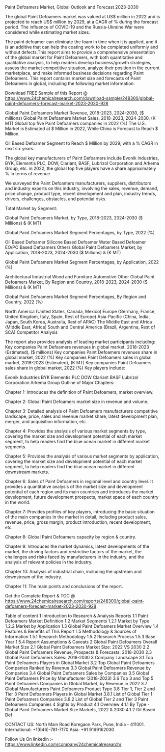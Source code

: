 Paint Defoamers Market, Global Outlook and Forecast 2023-2030

The global Paint Defoamers market was valued at US$ million in 2022 and is projected to reach US$ million by 2029, at a CAGR of % during the forecast period. The influence of COVID-19 and the Russia-Ukraine War were considered while estimating market sizes.

The paint defoamer can eliminate the foam in time when it is applied, and it is an additive that can help the coating work to be completed uniformly and without defects.This report aims to provide a comprehensive presentation of the global market for Paint Defoamers, with both quantitative and qualitative analysis, to help readers develop business/growth strategies, assess the market competitive situation, analyze their position in the current marketplace, and make informed business decisions regarding Paint Defoamers. This report contains market size and forecasts of Paint Defoamers in global, including the following market information:

Download FREE Sample of this Report @ https://www.24chemicalresearch.com/download-sample/248300/global-paint-defoamers-forecast-market-2023-2030-928

Global Paint Defoamers Market Revenue, 2018-2023, 2024-2030, ($ millions)
Global Paint Defoamers Market Sales, 2018-2023, 2024-2030, (K MT)
Global top five Paint Defoamers companies in 2022 (%)
The U.S. Market is Estimated at $ Million in 2022, While China is Forecast to Reach $ Million.

Oil Based Defoamer Segment to Reach $ Million by 2029, with a % CAGR in next six years.

The global key manufacturers of Paint Defoamers include Evonik Industries, BYK, Elementis PLC, DOW, Clariant, BASF, Lubrizol Corporation and Arkema Group, etc. in 2022, the global top five players have a share approximately % in terms of revenue.

We surveyed the Paint Defoamers manufacturers, suppliers, distributors and industry experts on this industry, involving the sales, revenue, demand, price change, product type, recent development and plan, industry trends, drivers, challenges, obstacles, and potential risks.

Total Market by Segment:

Global Paint Defoamers Market, by Type, 2018-2023, 2024-2030 ($ Millions) & (K MT)

Global Paint Defoamers Market Segment Percentages, by Type, 2022 (%)

Oil Based Defoamer
Silicone Based Defoamer
Water Based Defoamer
EO/PO Based Defoamers
Others
Global Paint Defoamers Market, by Application, 2018-2023, 2024-2030 ($ Millions) & (K MT)

Global Paint Defoamers Market Segment Percentages, by Application, 2022 (%)

Architectural
Industrial
Wood and Furniture
Automotive
Other
Global Paint Defoamers Market, By Region and Country, 2018-2023, 2024-2030 ($ Millions) & (K MT)

Global Paint Defoamers Market Segment Percentages, By Region and Country, 2022 (%)

North America (United States, Canada, Mexico)
Europe (Germany, France, United Kingdom, Italy, Spain, Rest of Europe)
Asia-Pacific (China, India, Japan, South Korea, Australia, Rest of APAC)
The Middle East and Africa (Middle East, Africa)
South and Central America (Brazil, Argentina, Rest of SCA)
Competitor Analysis

The report also provides analysis of leading market participants including:
Key companies Paint Defoamers revenues in global market, 2018-2023 (Estimated), ($ millions)
Key companies Paint Defoamers revenues share in global market, 2022 (%)
Key companies Paint Defoamers sales in global market, 2018-2023 (Estimated), (K MT)
Key companies Paint Defoamers sales share in global market, 2022 (%)
Key players include:

Evonik Industries
BYK
Elementis PLC
DOW
Clariant
BASF
Lubrizol Corporation
Arkema Group
Outline of Major Chapters:

Chapter 1: Introduces the definition of Paint Defoamers, market overview.

Chapter 2: Global Paint Defoamers market size in revenue and volume.

Chapter 3: Detailed analysis of Paint Defoamers manufacturers competitive landscape, price, sales and revenue market share, latest development plan, merger, and acquisition information, etc.

Chapter 4: Provides the analysis of various market segments by type, covering the market size and development potential of each market segment, to help readers find the blue ocean market in different market segments.

Chapter 5: Provides the analysis of various market segments by application, covering the market size and development potential of each market segment, to help readers find the blue ocean market in different downstream markets.

Chapter 6: Sales of Paint Defoamers in regional level and country level. It provides a quantitative analysis of the market size and development potential of each region and its main countries and introduces the market development, future development prospects, market space of each country in the world.

Chapter 7: Provides profiles of key players, introducing the basic situation of the main companies in the market in detail, including product sales, revenue, price, gross margin, product introduction, recent development, etc.

Chapter 8: Global Paint Defoamers capacity by region & country.

Chapter 9: Introduces the market dynamics, latest developments of the market, the driving factors and restrictive factors of the market, the challenges and risks faced by manufacturers in the industry, and the analysis of relevant policies in the industry.

Chapter 10: Analysis of industrial chain, including the upstream and downstream of the industry.

Chapter 11: The main points and conclusions of the report.

Get the Complete Report & TOC @ https://www.24chemicalresearch.com/reports/248300/global-paint-defoamers-forecast-market-2023-2030-928

Table of content
1 Introduction to Research & Analysis Reports
1.1 Paint Defoamers Market Definition
1.2 Market Segments
1.2.1 Market by Type
1.2.2 Market by Application
1.3 Global Paint Defoamers Market Overview
1.4 Features & Benefits of This Report
1.5 Methodology & Sources of Information
1.5.1 Research Methodology
1.5.2 Research Process
1.5.3 Base Year
1.5.4 Report Assumptions & Caveats
2 Global Paint Defoamers Overall Market Size
2.1 Global Paint Defoamers Market Size: 2022 VS 2030
2.2 Global Paint Defoamers Revenue, Prospects & Forecasts: 2018-2030
2.3 Global Paint Defoamers Sales: 2018-2030
3 Company Landscape
3.1 Top Paint Defoamers Players in Global Market
3.2 Top Global Paint Defoamers Companies Ranked by Revenue
3.3 Global Paint Defoamers Revenue by Companies
3.4 Global Paint Defoamers Sales by Companies
3.5 Global Paint Defoamers Price by Manufacturer (2018-2023)
3.6 Top 3 and Top 5 Paint Defoamers Companies in Global Market, by Revenue in 2022
3.7 Global Manufacturers Paint Defoamers Product Type
3.8 Tier 1, Tier 2 and Tier 3 Paint Defoamers Players in Global Market
3.8.1 List of Global Tier 1 Paint Defoamers Companies
3.8.2 List of Global Tier 2 and Tier 3 Paint Defoamers Companies
4 Sights by Product
4.1 Overview
4.1.1 By Type - Global Paint Defoamers Market Size Markets, 2022 & 2030
4.1.2 Oil Based Def

CONTACT US:
North Main Road Koregaon Park, Pune, India - 411001.
International: +1(646)-781-7170
Asia: +91 9169162030

Follow Us On linkedin :- https://www.linkedin.com/company/24chemicalresearch/
